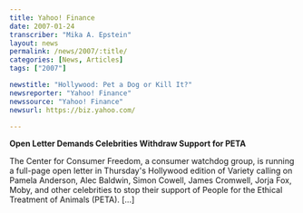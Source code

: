```yaml
---
title: Yahoo! Finance
date: 2007-01-24
transcriber: "Mika A. Epstein"
layout: news
permalink: /news/2007/:title/
categories: [News, Articles]
tags: ["2007"]

newstitle: "Hollywood: Pet a Dog or Kill It?"
newsreporter: "Yahoo! Finance"
newssource: "Yahoo! Finance"
newsurl: https://biz.yahoo.com/

---
```


**Open Letter Demands Celebrities Withdraw Support for PETA**

The Center for Consumer Freedom, a consumer watchdog group, is running a full-page open letter in Thursday's Hollywood edition of Variety calling on Pamela Anderson, Alec Baldwin, Simon Cowell, James Cromwell, Jorja Fox, Moby, and other celebrities to stop their support of People for the Ethical Treatment of Animals (PETA). [...]
